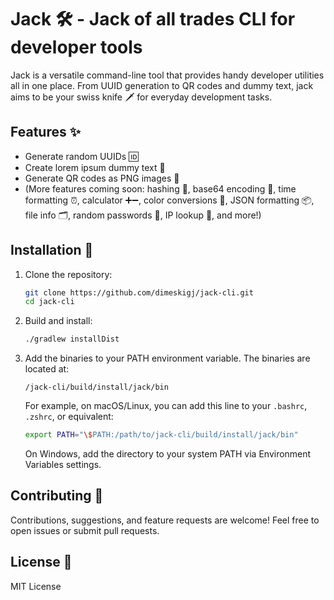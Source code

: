 # Jack 🛠️ - Jack of all trades CLI for developer tools

Jack is a versatile command-line tool that provides handy developer utilities all in one place. From UUID generation to QR codes and dummy text, jack aims to be your swiss knife 🗡️ for everyday development tasks.

## Features ✨

- Generate random UUIDs 🆔  
- Create lorem ipsum dummy text 📄  
- Generate QR codes as PNG images 📱  
- (More features coming soon: hashing 🔐, base64 encoding 🧩, time formatting ⏰, calculator ➕➖, color conversions 🎨, JSON formatting 📦, file info 🗂️, random passwords 🔑, IP lookup 📍, and more!)

## Installation 🚀

1. Clone the repository:

   ```bash
   git clone https://github.com/dimeskigj/jack-cli.git
   cd jack-cli
   ```

2. Build and install:

   ```bash
   ./gradlew installDist
   ```

3. Add the binaries to your PATH environment variable. The binaries are located at:

   ```
   /jack-cli/build/install/jack/bin
   ```

   For example, on macOS/Linux, you can add this line to your `.bashrc`, `.zshrc`, or equivalent:

   ```bash
   export PATH="\$PATH:/path/to/jack-cli/build/install/jack/bin"
   ```

   On Windows, add the directory to your system PATH via Environment Variables settings.

## Contributing 🤝

Contributions, suggestions, and feature requests are welcome! Feel free to open issues or submit pull requests.

## License 📜

MIT License
